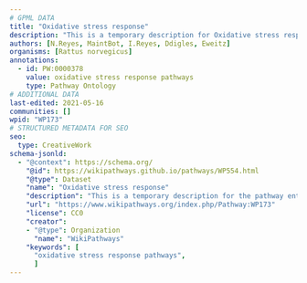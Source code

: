 ```yaml
---
# GPML DATA
title: "Oxidative stress response"
description: "This is a temporary description for Oxidative stress response"
authors: [N.Reyes, MaintBot, I.Reyes, Ddigles, Eweitz]
organisms: [Rattus norvegicus]
annotations:
  - id: PW:0000378
    value: oxidative stress response pathways
    type: Pathway Ontology
# ADDITIONAL DATA
last-edited: 2021-05-16
communities: []
wpid: "WP173"
# STRUCTURED METADATA FOR SEO
seo:
  type: CreativeWork
schema-jsonld:
  - "@context": https://schema.org/
    "@id": https://wikipathways.github.io/pathways/WP554.html
    "@type": Dataset
    "name": "Oxidative stress response"
    "description": "This is a temporary description for the pathway entitled: Oxidative stress response"
    "url": "https://www.wikipathways.org/index.php/Pathway:WP173"
    "license": CC0
    "creator":
    - "@type": Organization
      "name": "WikiPathways"
    "keywords": [
      "oxidative stress response pathways",
      ]
---
```

